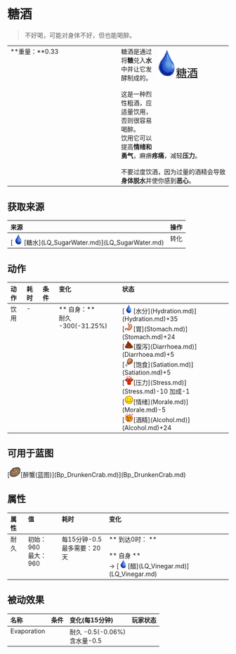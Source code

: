 # 糖酒  
> 不好喝，可能对身体不好，但也能喝醉。  
  
<table class="table table-bordered" data-toggle="table"  data-show-header="false"><thead style="display:none"><tr ><th  style="width:50%;text-align:left;vertical-align:top;"  >title</th><th  style="width:50%;text-align:left;vertical-align:top;"  ></th></tr></thead><tr ><td  style="width:50%;text-align:left;vertical-align:top;"  >**重量：**0.33</td><td  style="width:50%;text-align:left;vertical-align:top;"  ><div style="float:right; margin:5px"><div class="gamecard" style="width:150px; height:225px;"><a href="LQ_SugarWine.md" style="color:black"><img decoding="async" src="../wiki/Sprite/Thirst.png" class="cardimage" style="max-width:150px;max-height:225px;"><span style="font-size: 25px;">糖酒</span></a></div></div>糖酒是通过将<b>糖</b>兑入<b>水</b>中并让它发酵制成的。<br><br>这是一种烈性粗酒，应适量饮用，否则很容易喝醉。<br>饮用它可以提高<b>情绪和勇气</b>，麻痹<b>疼痛</b>，减轻<b>压力</b>。<br><br>不要过度饮酒，因为过量的酒精会导致<b>身体脱水</b>并使你感到<b>恶心</b>。</td></tr></tbody></table>  
  
## 获取来源  
<table class="table table-bordered" data-toggle="table"  ><thead style=""><tr ><th  style="text-align:left;vertical-align:top;"  >来源</th><th  style="text-align:left;vertical-align:top;"  >操作</th></tr></thead><tr ><td  style="text-align:left;vertical-align:top;"  >[<div style="width:25px;display:inline-block;text-align:center"><img decoding="async" src="../wiki/Sprite/Thirst.png" href="a.md" style="max-width:25px;max-height:25px;"></div>[糖水](LQ_SugarWater.md)](LQ_SugarWater.md)</td><td  style="text-align:left;vertical-align:top;"  >转化</td></tr></tbody></table>  
  
## 动作  
<table class="table table-bordered" data-toggle="table"  ><thead style=""><tr ><th  style="text-align:left;vertical-align:top;"  >动作</th><th  style="text-align:left;vertical-align:top;"  data-sortable="true"  >耗时</th><th  style="text-align:left;vertical-align:top;"  data-sortable="true"  >条件</th><th  style="text-align:left;vertical-align:top;"  >变化</th><th  style="text-align:left;vertical-align:top;"  >状态</th></tr></thead><tr ><td  style="text-align:left;vertical-align:top;"  >饮用<br></td><td  style="text-align:left;vertical-align:top;"  >-</td><td  style="text-align:left;vertical-align:top;"  ></td><td  style="text-align:left;vertical-align:top;"  >** 自身：**<br>耐久  -300(-31.25%)</td><td  style="text-align:left;vertical-align:top;"  >[<div style="width:20px;display:inline-block;text-align:center"><img decoding="async" src="../wiki/Sprite/Thirst.png" href="a.md" style="max-width:20px;max-height:20px;"></div>[水分](Hydration.md)](Hydration.md)+35<br>[<div style="width:20px;display:inline-block;text-align:center"><img decoding="async" src="../wiki/Sprite/Stomach.png" href="a.md" style="max-width:20px;max-height:20px;"></div>[胃](Stomach.md)](Stomach.md)+24<br>[<div style="width:20px;display:inline-block;text-align:center"><img decoding="async" src="../wiki/Sprite/Poop.png" href="a.md" style="max-width:20px;max-height:20px;"></div>[腹泻](Diarrhoea.md)](Diarrhoea.md)+5<br>[<div style="width:20px;display:inline-block;text-align:center"><img decoding="async" src="../wiki/Sprite/Hunger.png" href="a.md" style="max-width:20px;max-height:20px;"></div>[饱食](Satiation.md)](Satiation.md)+5<br>[<div style="width:20px;display:inline-block;text-align:center"><img decoding="async" src="../wiki/Sprite/Stress.png" href="a.md" style="max-width:20px;max-height:20px;"></div>[压力](Stress.md)](Stress.md)-10 加成-1<br>[<div style="width:20px;display:inline-block;text-align:center"><img decoding="async" src="../wiki/Sprite/Content.png" href="a.md" style="max-width:20px;max-height:20px;"></div>[情绪](Morale.md)](Morale.md)-5<br>[<div style="width:20px;display:inline-block;text-align:center"><img decoding="async" src="../wiki/Sprite/Alcohol.png" href="a.md" style="max-width:20px;max-height:20px;"></div>[酒精](Alcohol.md)](Alcohol.md)+24</td></tr></tbody></table>  
  
## 可用于蓝图  
<div style="display:inline-block"><div class="gamedatalist" style="text-align:left;min-width:100px;min-height:0px;">[<div style="width:25px;display:inline-block;text-align:center"><img decoding="async" src="../wiki/Sprite/DrunkenCrab.png" href="a.md" style="max-width:25px;max-height:25px;"></div>[醉蟹(蓝图)](Bp_DrunkenCrab.md)](Bp_DrunkenCrab.md)</div></div>  
  
  
## 属性   
<table class="table table-bordered" data-toggle="table"  ><thead style=""><tr ><th  style="text-align:left;vertical-align:top;"  >属性</th><th  style="text-align:left;vertical-align:top;"  >值</th><th  style="text-align:left;vertical-align:top;"  >耗时</th><th  style="text-align:left;vertical-align:top;"  >变化</th></tr></thead><tr ><td  style="text-align:left;vertical-align:top;"  >耐久</td><td  style="text-align:left;vertical-align:top;"  >初始：960<br>最大：960</td><td  style="text-align:left;vertical-align:top;"  >每15分钟-0.5<br>最多需要：<font data-toggle="tooltip" data-placement="top" title="1920TP">20天</font></td><td  style="text-align:left;vertical-align:top;"  >** 到达0时： **<br><br>** 自身 **<br>→ [<div style="width:20px;display:inline-block;text-align:center"><img decoding="async" src="../wiki/Sprite/Thirst.png" href="a.md" style="max-width:20px;max-height:20px;"></div>[醋](LQ_Vinegar.md)](LQ_Vinegar.md)</td></tr></tbody></table>  
  
## 被动效果  
<table class="table table-bordered" data-toggle="table"  ><thead style=""><tr ><th  style="text-align:left;vertical-align:top;"  >名称</th><th  style="text-align:left;vertical-align:top;"  data-sortable="true"  >条件</th><th  style="text-align:left;vertical-align:top;"  >变化(每15分钟)</th><th  style="text-align:left;vertical-align:top;"  data-sortable="true"  >玩家状态</th></tr></thead><tr ><td  style="text-align:left;vertical-align:top;"  >Evaporation</td><td  style="text-align:left;vertical-align:top;"  ></td><td  style="text-align:left;vertical-align:top;"  >耐久 -0.5(-0.06%)<br>含水量-0.5</td><td  style="text-align:left;vertical-align:top;"  ></td></tr></tbody></table>  
  


<script>document.title="糖酒 - 卡牌生存百科 Card Survival Wiki";</script>